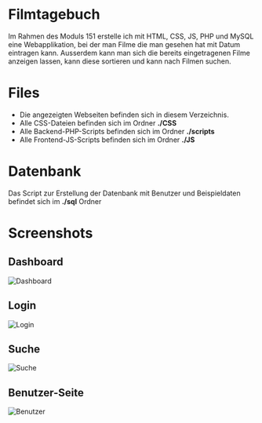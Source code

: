 # Filmtagebuch 

Im Rahmen des Moduls 151 erstelle ich mit HTML, CSS, JS, PHP und MySQL eine Webapplikation, bei der man Filme die man gesehen hat mit Datum eintragen kann. Ausserdem kann man sich die bereits eingetragenen Filme anzeigen lassen, kann diese sortieren und kann nach Filmen suchen.

# Files
* Die angezeigten Webseiten befinden sich in diesem Verzeichnis.
* Alle CSS-Dateien befinden sich im Ordner **./CSS**
* Alle Backend-PHP-Scripts befinden sich im Ordner **./scripts**
* Alle Frontend-JS-Scripts befinden sich im Ordner **./JS**

# Datenbank
Das Script zur Erstellung der Datenbank mit Benutzer und Beispieldaten befindet sich im **./sql** Ordner

# Screenshots
## Dashboard
![Dashboard](https://i.ibb.co/6FcpHBj/filmtagebuch-dashboard.png)
## Login
![Login](https://i.ibb.co/G0Vn3W6/filmtagebuch-login.png)
## Suche
![Suche](https://i.ibb.co/PWSR8Vw/filmtagebuch-suche.png)
## Benutzer-Seite
![Benutzer](https://i.ibb.co/8bSq740/filmtagebuch-user.png)
